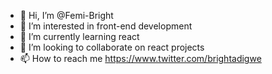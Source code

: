 - 👋 Hi, I’m @Femi-Bright
- 👀 I’m interested in front-end development
- 🌱 I’m currently learning react
- 💞️ I’m looking to collaborate on react projects
- 📫 How to reach me https://www.twitter.com/brightadigwe

<!---
Femi-Bright/Femi-Bright is a ✨ special ✨ repository because its `README.md` (this file) appears on your GitHub profile.
You can click the Preview link to take a look at your changes.
--->
